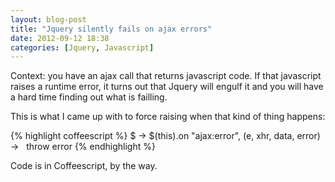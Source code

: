 ```yaml
---
layout: blog-post
title: "Jquery silently fails on ajax errors"
date: 2012-09-12 18:38
categories: [Jquery, Javascript]
---
```

Context: you have an ajax call that returns javascript code. If that javascript raises a runtime error, it turns out that Jquery will engulf it and you will have a hard time finding out what is failling.

This is what I came up with to force raising when that kind of thing happens:

{% highlight coffeescript %}
$ ->
	$(this).on "ajax:error", (e, xhr, data, error) ->
    throw error
{% endhighlight %}

Code is in Coffeescript, by the way.

